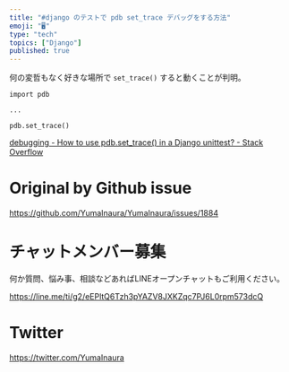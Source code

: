 ```yaml
---
title: "#django のテストで pdb set_trace デバッグをする方法"
emoji: "🖥"
type: "tech"
topics: ["Django"]
published: true
---
```


何の変哲もなく好きな場所で `set_trace()` すると動くことが判明。

```
import pdb

...

pdb.set_trace()
```

[debugging - How to use pdb.set_trace() in a Django unittest? - Stack Overflow](https://stackoverflow.com/questions/17215084/how-to-use-pdb-set-trace-in-a-django-unittest)

# Original by Github issue

https://github.com/YumaInaura/YumaInaura/issues/1884








<!-- Update From Qiita API -->

# チャットメンバー募集


何か質問、悩み事、相談などあればLINEオープンチャットもご利用ください。

https://line.me/ti/g2/eEPltQ6Tzh3pYAZV8JXKZqc7PJ6L0rpm573dcQ





# Twitter


https://twitter.com/YumaInaura


<!-- Update From Qiita API -->


